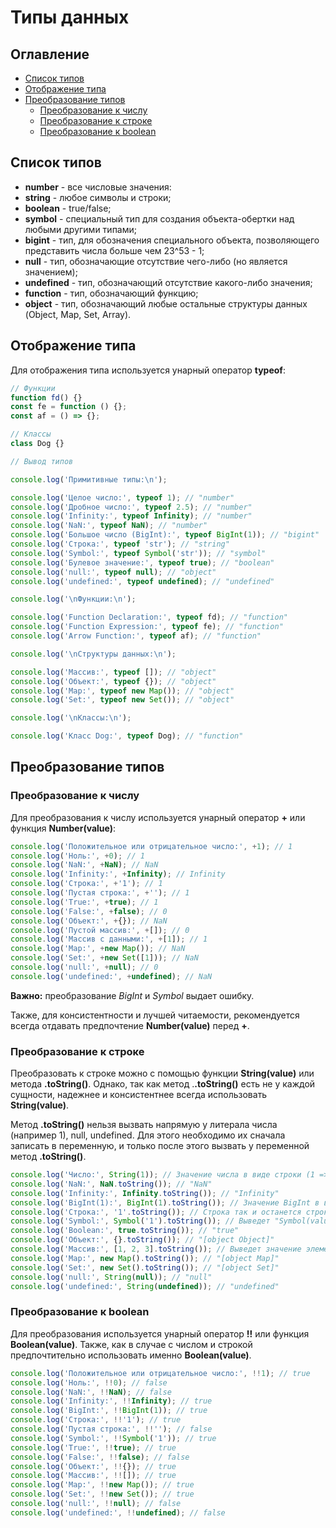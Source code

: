 # Типы данных

## Оглавление

- [Список типов](#TypesList)
- [Отображение типа](#Typeof)
- [Преобразование типов](#TypeConvertion)
  - [Преобразование к числу](#ConvertionToNumber)
  - [Преобразование к строке](#ConvertionToString)
  - [Преобразование к boolean](#ConvertionToBoolean)

## <a name="TypesList"></a> Список типов

- **number** - все числовые значения:
- **string** - любое символы и строки;
- **boolean** - true/false;
- **symbol** - специальный тип для создания объекта-обертки над любыми другими типами;
- **bigint** - тип, для обозначения специального объекта, позволяющего представить числа больше чем 23^53 - 1;
- **null** - тип, обозначающие отсутствие чего-либо (но является значением);
- **undefined** - тип, обозначающий отсутствие какого-либо значения;
- **function** - тип, обозначающий функцию;
- **object** - тип, обозначающий любые остальные структуры данных (Object, Map, Set, Array).

## <a name="Typeof"></a> Отображение типа

Для отображения типа используется унарный оператор **typeof**:

```javascript
// Функции
function fd() {}
const fe = function () {};
const af = () => {};

// Классы
class Dog {}

// Вывод типов

console.log('Примитивные типы:\n');

console.log('Целое число:', typeof 1); // "number"
console.log('Дробное число:', typeof 2.5); // "number"
console.log('Infinity:', typeof Infinity); // "number"
console.log('NaN:', typeof NaN); // "number"
console.log('Большое число (BigInt):', typeof BigInt(1)); // "bigint"
console.log('Строка:', typeof 'str'); // "string"
console.log('Symbol:', typeof Symbol('str')); // "symbol"
console.log('Булевое значение:', typeof true); // "boolean"
console.log('null:', typeof null); // "object"
console.log('undefined:', typeof undefined); // "undefined"

console.log('\nФункции:\n');

console.log('Function Declaration:', typeof fd); // "function"
console.log('Function Expression:', typeof fe); // "function"
console.log('Arrow Function:', typeof af); // "function"

console.log('\nСтруктуры данных:\n');

console.log('Массив:', typeof []); // "object"
console.log('Объект:', typeof {}); // "object"
console.log('Map:', typeof new Map()); // "object"
console.log('Set:', typeof new Set()); // "object"

console.log('\nКлассы:\n');

console.log('Класс Dog:', typeof Dog); // "function"
```

## <a name="TypeConvertion"></a> Преобразование типов

### <a name="ConvertionToNumber"></a> Преобразование к числу

Для преобразования к числу используется унарный оператор **+** или функция **Number(value)**:

```javascript
console.log('Положительное или отрицательное число:', +1); // 1
console.log('Ноль:', +0); // 1
console.log('NaN:', +NaN); // NaN
console.log('Infinity:', +Infinity); // Infinity
console.log('Строка:', +'1'); // 1
console.log('Пустая строка:', +''); // 1
console.log('True:', +true); // 1
console.log('False:', +false); // 0
console.log('Объект:', +{}); // NaN
console.log('Пустой массив:', +[]); // 0
console.log('Массив с данными:', +[1]); // 1
console.log('Map:', +new Map()); // NaN
console.log('Set:', +new Set([1])); // NaN
console.log('null:', +null); // 0
console.log('undefined:', +undefined); // NaN
```

**Важно:** преобразование _BigInt_ и _Symbol_ выдает ошибку.

Также, для консистентности и лучшей читаемости, рекомендуется всегда отдавать предпочтение **Number(value)** перед **+**.

### <a name="ConvertionToString"></a> Преобразование к строке

Преобразовать к строке можно с помощью функции **String(value)** или метода **.toString()**. Однако, так как метод .**.toString()** есть не у каждой сущности, надежнее и консистентнее всегда использовать **String(value)**.

Метод **.toString()** нельзя вызвать напрямую у литерала числа (например 1), null, undefined. Для этого необходимо их сначала записать в переменную, и только после этого вызвать у переменной метод **.toString()**.

```javascript
console.log('Число:', String(1)); // Значение числа в виде строки (1 => "1")
console.log('NaN:', NaN.toString()); // "NaN"
console.log('Infinity:', Infinity.toString()); // "Infinity"
console.log('BigInt(1):', BigInt(1).toString()); // Значение BigInt в виде строки (BigInt(1) => "1")
console.log('Строка:', '1'.toString()); // Строка так и останется строкой
console.log('Symbol:', Symbol('1').toString()); // Выведет "Symbol(value)" (Symbol(1) => "Symbol(1)")
console.log('Boolean:', true.toString()); // "true"
console.log('Объект:', {}.toString()); // "[object Object]"
console.log('Массив:', [1, 2, 3].toString()); // Выведет значение элементов массива через запятую ([1, 2].toString() => "1, 2")
console.log('Map:', new Map().toString()); // "[object Map]"
console.log('Set:', new Set().toString()); // "[object Set]"
console.log('null:', String(null)); // "null"
console.log('undefined:', String(undefined)); // "undefined"
```

### <a name="ConvertionToBoolean"></a> Преобразование к boolean

Для преобразования используется унарный оператор **!!** или функция **Boolean(value)**. Также, как в случае с числом и строкой предпочтительно использовать именно **Boolean(value)**.

```javascript
console.log('Положительное или отрицательное число:', !!1); // true
console.log('Ноль:', !!0); // false
console.log('NaN:', !!NaN); // false
console.log('Infinity:', !!Infinity); // true
console.log('BigInt:', !!BigInt(1)); // true
console.log('Строка:', !!'1'); // true
console.log('Пустая строка:', !!''); // false
console.log('Symbol:', !!Symbol('1')); // true
console.log('True:', !!true); // true
console.log('False:', !!false); // false
console.log('Объект:', !!{}); // true
console.log('Массив:', !![]); // true
console.log('Map:', !!new Map()); // true
console.log('Set:', !!new Set()); // true
console.log('null:', !!null); // false
console.log('undefined:', !!undefined); // false
```

